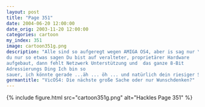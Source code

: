 ```yaml
---
layout: post
title: "Page 351"
date: 2004-06-20 12:00:00
date_orig: 2003-11-20 12:00:00
categories: cartoon
my_index: 351
image: cartoon351g.png
description: "Alle sind so aufgeregt wegen AMIGA OS4, aber is sag nur \"tolle Sache\". Warum schreibt keine ein modernes Betriebssystem für den VIC 20. Das wäre mal was Nun, deine Architektur ist sehr eingeschränkt Was?! Wie kannst 
du nur so etwas sagen Du bist auf veralteter, proprietärer Hardware 
aufgebaut, dann fehlt Netzwerk Unterstützung und  das ganze 8-Bit 
Adressierungs Ding Ich bin so 
sauer, ich könnte gerade ...äh ... öh ... und natürlich dein riesiger Speicher von 3,5kb Worüber haben wir gerade gesprochen Hackles"
germantitle: "VicOS4: Die nächste große Sache oder nur Wunschdenken?"
---
```


{% include figure.html src="cartoon351g.png" alt="Hackles Page 351"  %}
